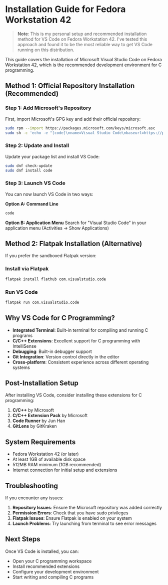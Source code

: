 # Installation Guide for Fedora Workstation 42

> **Note**: This is my personal setup and recommended installation method for VS Code on Fedora Workstation 42. I've tested this approach and found it to be the most reliable way to get VS Code running on this distribution.

This guide covers the installation of Microsoft Visual Studio Code on Fedora Workstation 42, which is the recommended development environment for C programming.

## Method 1: Official Repository Installation (Recommended)

### Step 1: Add Microsoft's Repository

First, import Microsoft's GPG key and add their official repository:

```bash
sudo rpm --import https://packages.microsoft.com/keys/microsoft.asc
sudo sh -c 'echo -e "[code]\nname=Visual Studio Code\nbaseurl=https://packages.microsoft.com/yumrepos/vscode\nenabled=1\ngpgcheck=1\ngpgkey=https://packages.microsoft.com/keys/microsoft.asc" > /etc/yum.repos.d/vscode.repo'
```

### Step 2: Update and Install

Update your package list and install VS Code:

```bash
sudo dnf check-update
sudo dnf install code
```

### Step 3: Launch VS Code

You can now launch VS Code in two ways:

**Option A: Command Line**
```bash
code
```

**Option B: Application Menu**
Search for "Visual Studio Code" in your application menu (Activities → Show Applications)

## Method 2: Flatpak Installation (Alternative)

If you prefer the sandboxed Flatpak version:

### Install via Flatpak
```bash
flatpak install flathub com.visualstudio.code
```

### Run VS Code
```bash
flatpak run com.visualstudio.code
```

## Why VS Code for C Programming?

- **Integrated Terminal**: Built-in terminal for compiling and running C programs
- **C/C++ Extensions**: Excellent support for C programming with IntelliSense
- **Debugging**: Built-in debugger support
- **Git Integration**: Version control directly in the editor
- **Cross-platform**: Consistent experience across different operating systems

## Post-Installation Setup

After installing VS Code, consider installing these extensions for C programming:

1. **C/C++** by Microsoft
2. **C/C++ Extension Pack** by Microsoft
3. **Code Runner** by Jun Han
4. **GitLens** by GitKraken

## System Requirements

- Fedora Workstation 42 (or later)
- At least 1GB of available disk space
- 512MB RAM minimum (1GB recommended)
- Internet connection for initial setup and extensions

## Troubleshooting

If you encounter any issues:

1. **Repository Issues**: Ensure the Microsoft repository was added correctly
2. **Permission Errors**: Check that you have sudo privileges
3. **Flatpak Issues**: Ensure Flatpak is enabled on your system
4. **Launch Problems**: Try launching from terminal to see error messages

## Next Steps

Once VS Code is installed, you can:
- Open your C programming workspace
- Install recommended extensions
- Configure your development environment
- Start writing and compiling C programs
